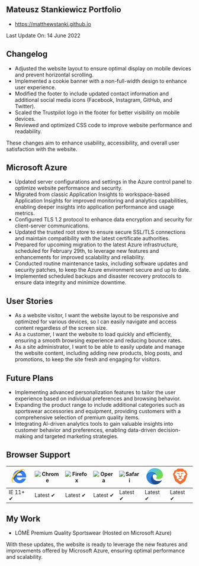 ## Mateusz Stankiewicz Portfolio

- https://matthewstanki.github.io

Last Update On: 14 June 2022

## Changelog

- Adjusted the website layout to ensure optimal display on mobile devices and prevent horizontal scrolling.
- Implemented a cookie banner with a non-full-width design to enhance user experience.
- Modified the footer to include updated contact information and additional social media icons (Facebook, Instagram, GitHub, and Twitter).
- Scaled the Trustpilot logo in the footer for better visibility on mobile devices.
- Reviewed and optimized CSS code to improve website performance and readability.

These changes aim to enhance usability, accessibility, and overall user satisfaction with the website.

## Microsoft Azure

- Updated server configurations and settings in the Azure control panel to optimize website performance and security.
- Migrated from classic Application Insights to workspace-based Application Insights for improved monitoring and analytics capabilities, enabling deeper insights into application performance and usage metrics.
- Configured TLS 1.2 protocol to enhance data encryption and security for client-server communications.
- Updated the trusted root store to ensure secure SSL/TLS connections and maintain compatibility with the latest certificate authorities.
- Prepared for upcoming migration to the latest Azure infrastructure, scheduled for February 29th, to leverage new features and enhancements for improved scalability and reliability.
- Conducted routine maintenance tasks, including software updates and security patches, to keep the Azure environment secure and up to date.
- Implemented scheduled backups and disaster recovery protocols to ensure data integrity and minimize downtime.

## User Stories

- As a website visitor, I want the website layout to be responsive and optimized for various devices, so I can easily navigate and access content regardless of the screen size.
- As a customer, I want the website to load quickly and efficiently, ensuring a smooth browsing experience and reducing bounce rates.
- As a site administrator, I want to be able to easily update and manage the website content, including adding new products, blog posts, and promotions, to keep the site fresh and engaging for visitors.

## Future Plans
- Implementing advanced personalization features to tailor the user experience based on individual preferences and browsing behavior.
- Expanding the product range to include additional categories such as sportswear accessories and equipment, providing customers with a comprehensive selection of premium quality items.
- Integrating AI-driven analytics tools to gain valuable insights into customer behavior and preferences, enabling data-driven decision-making and targeted marketing strategies.

## Browser Support

![IE](/images/internet-explorer.png) | ![Chrome](https://cdnjs.cloudflare.com/ajax/libs/browser-logos/46.0.0/archive/chrome_12-48/chrome_12-48_48x48.png) | ![Firefox](https://cdnjs.cloudflare.com/ajax/libs/browser-logos/46.0.0/archive/firefox_3.5-22/firefox_3.5-22_48x48.png) | ![Opera](https://cdnjs.cloudflare.com/ajax/libs/browser-logos/46.0.0/archive/opera_15-32/opera_15-32_48x48.png) | ![Safari](https://cdnjs.cloudflare.com/ajax/libs/browser-logos/46.0.0/archive/safari_1-7/safari_1-7_48x48.png) | ![Edge](/images/edge.png) | ![Brave](/images/brave.png)
--- | --- | --- | --- | --- | --- | --- |
IE 11+ ✔ | Latest ✔ | Latest ✔ | Latest ✔ | Latest ✔ | Latest ✔ | Latest ✔ |

## My Work

- LÓMË Premium Quality Sportswear (Hosted on Microsoft Azure)

With these updates, the website is ready to leverage the new features and improvements offered by Microsoft Azure, ensuring optimal performance and scalability.